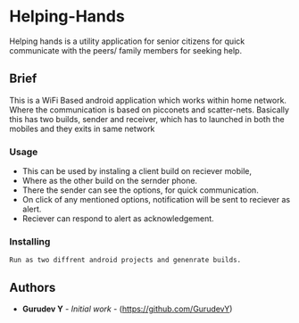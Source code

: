 # Helping-Hands

Helping hands is a utility application for senior citizens for quick communicate with the peers/ family members for seeking help. 

## Brief

This is a WiFi Based android application which works within home network. Where the communication is based on picconets and scatter-nets. Basically this has two builds, sender and receiver, which has to launched in both the mobiles and they exits in same network 

### Usage

* This can be used by instaling a client build on reciever mobile, 
* Where as the other build on the sernder phone. 
* There the sender can see the options, for quick communication.
* On click of any mentioned options, notification will be sent to reciever as alert.
* Reciever can respond to alert as acknowledgement.

### Installing

```
Run as two diffrent android projects and genenrate builds.
```

## Authors

* **Gurudev Y** - *Initial work* - (https://github.com/GurudevY)

